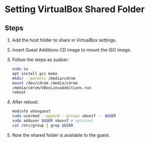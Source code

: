 # Setting VirtualBox Shared Folder

## Steps

1. Add the host folder to share in VirtualBox settings.
2. Insert Guest Additions CD image to mount the ISO image.
3. Follow the steps as sudoer:

   ```bash
   sudo su
   apt install gcc make
   mkdir --parents /media/cdrom
   mount /dev/cdrom /media/cdrom
   /media/cdrom/VBoxLinuxAdditions.run
   reboot
   ```

4. After reboot:

   ```bash
   modinfo vboxguest
   sudo usermod --append --groups vboxsf -- $USER
   sudo adduser $USER vboxsf # optional
   cat /etc/group | grep $USER
   ```

5. Now the shared folder is available to the guest.
